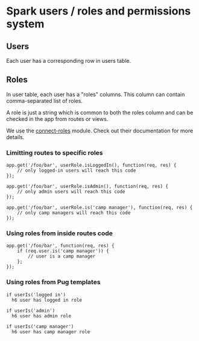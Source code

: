 # Spark users / roles and permissions system

## Users

Each user has a corresponding row in users table.

## Roles

In user table, each user has a "roles" columns. This column can contain comma-separated list of roles.

A role is just a string which is common to both the roles column and can be checked in the app from routes or views.

We use the [connect-roles](https://github.com/ForbesLindesay/connect-roles) module.
Check out their documentation for more details.

### Limitting routes to specific roles

```
app.get('/foo/bar', userRole.isLoggedIn(), function(req, res) {
    // only logged-in users will reach this code
});

app.get('/foo/bar', userRole.isAdmin(), function(req, res) {
    // only admin users will reach this code
});

app.get('/foo/bar', userRole.is('camp manager'), function(req, res) {
    // only camp managers will reach this code
});
```

### Using roles from inside routes code

```
app.get('/foo/bar', function(req, res) {
    if (req.user.is('camp manager')) {
        // user is a camp manager
    };
});
```



### Using roles from Pug templates

```
if userIs('logged in')
  h6 user has logged in role

if userIs('admin')
  h6 user has admin role

if userIs('camp manager')
  h6 user has camp manager role
```
